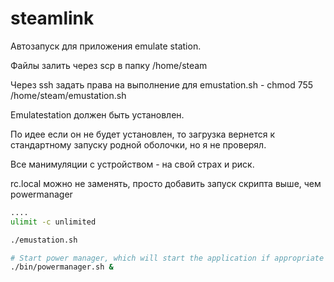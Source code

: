 # steamlink
Автозапуск для приложения emulate station.

Файлы залить через scp в папку /home/steam

Через ssh задать права на выполнение для emustation.sh - chmod 755 /home/steam/emustation.sh

Emulatestation должен быть установлен. 

По идее если он не будет установлен, то загрузка вернется к стандартному запуску родной оболочки, но я не проверял.

Все манимуляции с устройством - на свой страх и риск. 

rc.local можно не заменять, просто добавить запуск скрипта выше, чем powermanager

```bash
....
ulimit -c unlimited

./emustation.sh

# Start power manager, which will start the application if appropriate
./bin/powermanager.sh &
```
